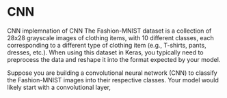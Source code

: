 # CNN
CNN
implemnation of CNN 
The Fashion-MNIST dataset is a collection of 28x28 grayscale images of clothing items, with 10 different classes,
each corresponding to a different type of clothing item (e.g., T-shirts, pants, dresses, etc.). When using this dataset in Keras,
you typically need to preprocess the data and reshape it into the format expected by your model.

Suppose you are building a convolutional neural network (CNN) to classify the Fashion-MNIST images into their respective classes.
Your model would likely start with a convolutional layer, 
